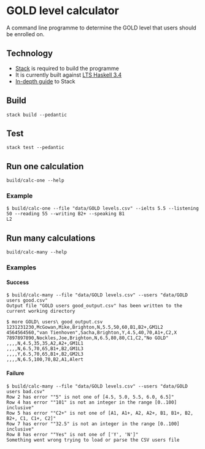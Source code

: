 # GOLD level calculator

A command line programme to determine the GOLD level that users should be enrolled on.

## Technology

* [Stack](https://github.com/commercialhaskell/stack) is required to build the programme
* It is currently built against [LTS Haskell 3.4](https://www.stackage.org/lts-3.4)
* [In-depth guide](https://github.com/commercialhaskell/stack/blob/master/GUIDE.md) to Stack

## Build

    stack build --pedantic

## Test

    stack test --pedantic

## Run one calculation

    build/calc-one --help

### Example

    $ build/calc-one --file "data/GOLD levels.csv" --ielts 5.5 --listening 50 --reading 55 --writing B2+ --speaking B1
    L2

## Run many calculations

    build/calc-many --help

### Examples

#### Success

    $ build/calc-many --file "data/GOLD levels.csv" --users "data/GOLD users good.csv"
    Output file "GOLD users good_output.csv" has been written to the current working directory

    $ more GOLD\ users\ good_output.csv
    1231231230,McGowan,Mike,Brighton,N,5.5,50,60,B1,B2+,GM1L2
    4564564560,"van Tienhoven",Sacha,Brighton,Y,4.5,40,70,A1+,C2,X
    7897897890,Nockles,Joe,Brighton,N,6.5,80,80,C1,C2,"No GOLD"
    ,,,,N,4.5,35,35,A2,A2+,GM1L1
    ,,,,N,6.5,70,65,B1+,B2,GM1L3
    ,,,,Y,6.5,70,65,B1+,B2,GM2L3
    ,,,,N,6.5,100,70,B2,A1,Alert

#### Failure

    $ build/calc-many --file "data/GOLD levels.csv" --users "data/GOLD users bad.csv"
    Row 2 has error ""5" is not one of [4.5, 5.0, 5.5, 6.0, 6.5]"
    Row 4 has error ""101" is not an integer in the range [0..100] inclusive"
    Row 5 has error ""C2+" is not one of [A1, A1+, A2, A2+, B1, B1+, B2, B2+, C1, C1+, C2]"
    Row 7 has error ""32.5" is not an integer in the range [0..100] inclusive"
    Row 8 has error ""Yes" is not one of ['Y', 'N']"
    Something went wrong trying to load or parse the CSV users file
